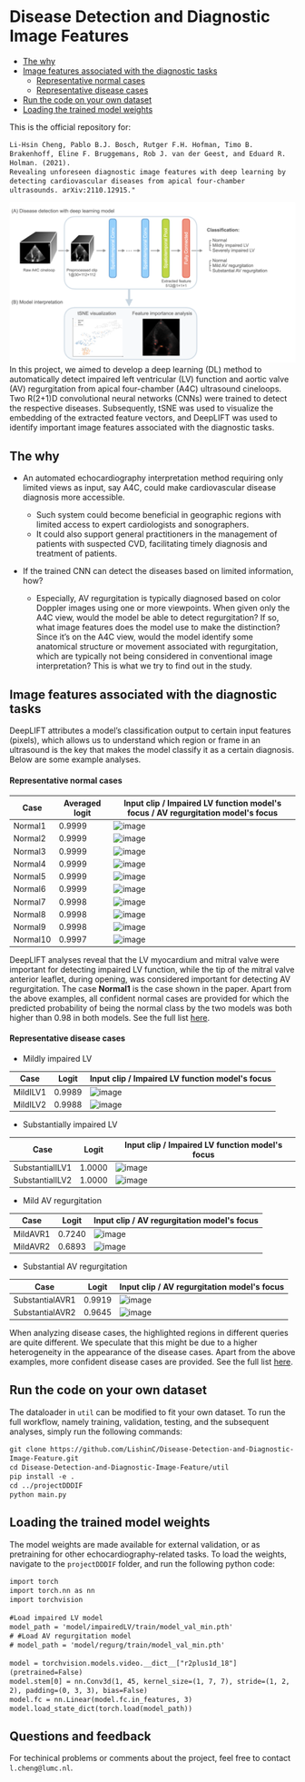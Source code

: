 # Disease Detection and Diagnostic Image Features

- [The why](#The-why)
- [Image features associated with the diagnostic tasks](#Image-features-associated-with-the-diagnostic-tasks)
  - [Representative normal cases](#Representative-normal-cases)
  - [Representative disease cases](#Representative-disease-cases)
- [Run the code on your own dataset](#Run-the-code-on-your-own-dataset)
- [Loading the trained model weights](#Loading-the-trained-model-weights)


This is the official repository for:
```
Li-Hsin Cheng, Pablo B.J. Bosch, Rutger F.H. Hofman, Timo B. Brakenhoff, Eline F. Bruggemans, Rob J. van der Geest, and Eduard R. Holman. (2021).
Revealing unforeseen diagnostic image features with deep learning by detecting cardiovascular diseases from apical four-chamber ultrasounds. arXiv:2110.12915."
```

![image](projectDDDIF/Fig1.png)
In this project, we aimed to develop a deep learning (DL) method to automatically detect impaired left ventricular (LV) function and aortic valve (AV) regurgitation from apical four-chamber (A4C) ultrasound cineloops. Two R(2+1)D convolutional neural networks (CNNs) were trained to detect the respective diseases. Subsequently, tSNE was used to visualize the embedding of the extracted feature vectors, and DeepLIFT was used to identify important image features associated with the diagnostic tasks.

## The why
* An automated echocardiography interpretation method requiring only limited views as input, say A4C, could make cardiovascular disease diagnosis more accessible.
  * Such system could become beneficial in geographic regions with limited access to expert cardiologists and sonographers. 
  * It could also support general practitioners in the management of patients with suspected CVD, facilitating timely diagnosis and treatment of patients. 

* If the trained CNN can detect the diseases based on limited information, how?
  * Especially, AV regurgitation is typically diagnosed based on color Doppler images using one or more viewpoints. When given only the A4C view, would the model be able to detect regurgitation? If so, what image features does the model use to make the distinction? Since it’s on the A4C view, would the model identify some anatomical structure or movement associated with regurgitation, which are typically not being considered in conventional image interpretation? This is what we try to find out in the study.


## Image features associated with the diagnostic tasks
DeepLIFT attributes a model’s classification output to certain input features (pixels), which allows us to understand which region or frame in an ultrasound is the key that makes the model classify it as a certain diagnosis. Below are some example analyses.

#### Representative normal cases

Case | Averaged logit | Input clip  /  Impaired LV function model's focus  /  AV regurgitation model's focus
----|----|----
Normal1 | 0.9999 | ![image](projectDDDIF/model/DeepLIFT_confident/normal_cases/Normal1_logit0.9999.gif)
Normal2 | 0.9999 | ![image](projectDDDIF/model/DeepLIFT_confident/normal_cases/Normal2_logit0.9999.gif)
Normal3 | 0.9999 | ![image](projectDDDIF/model/DeepLIFT_confident/normal_cases/Normal3_logit0.9999.gif)
Normal4 | 0.9999 | ![image](projectDDDIF/model/DeepLIFT_confident/normal_cases/Normal4_logit0.9999.gif)
Normal5 | 0.9999 | ![image](projectDDDIF/model/DeepLIFT_confident/normal_cases/Normal5_logit0.9999.gif)
Normal6 | 0.9999 | ![image](projectDDDIF/model/DeepLIFT_confident/normal_cases/Normal6_logit0.9999.gif)
Normal7 | 0.9998 | ![image](projectDDDIF/model/DeepLIFT_confident/normal_cases/Normal7_logit0.9998.gif)
Normal8 | 0.9998 | ![image](projectDDDIF/model/DeepLIFT_confident/normal_cases/Normal8_logit0.9998.gif)
Normal9 | 0.9998 | ![image](projectDDDIF/model/DeepLIFT_confident/normal_cases/Normal9_logit0.9998.gif)
Normal10 | 0.9997 | ![image](projectDDDIF/model/DeepLIFT_confident/normal_cases/Normal10_logit0.9997.gif)

DeepLIFT analyses reveal that the LV myocardium and mitral valve were important for detecting impaired LV function, while the tip of the mitral valve anterior leaflet, during opening, was considered important for detecting AV regurgitation.
The case **Normal1** is the case shown in the paper. Apart from the above examples, all confident normal cases are provided for which the predicted probability of being the normal class by the two models was both higher than 0.98 in both models. See the full list [here](projectDDDIF/model/DeepLIFT_confident/normal_cases/normal_case_list.md).

#### Representative disease cases
* Mildly impaired LV

Case | Logit | Input clip  /  Impaired LV function model's focus
----|----|----
MildILV1 | 0.9989 | ![image](projectDDDIF/model/DeepLIFT_confident/disease_cases/MildILV1_logit0.9989.gif)
MildILV2 | 0.9988 | ![image](projectDDDIF/model/DeepLIFT_confident/disease_cases/MildILV2_logit0.9988.gif)

* Substantially impaired LV

Case | Logit | Input clip  /  Impaired LV function model's focus
----|----|----
SubstantialILV1 | 1.0000 | ![image](projectDDDIF/model/DeepLIFT_confident/disease_cases/SevereILV1_logit1.0000.gif)
SubstantialILV2 | 1.0000 | ![image](projectDDDIF/model/DeepLIFT_confident/disease_cases/SevereILV2_logit1.0000.gif)

* Mild AV regurgitation

Case | Logit | Input clip  /  AV regurgitation model's focus
----|----|----
MildAVR1 | 0.7240 | ![image](projectDDDIF/model/DeepLIFT_confident/disease_cases/MildAVR1_logit0.7240.gif)
MildAVR2 | 0.6893 | ![image](projectDDDIF/model/DeepLIFT_confident/disease_cases/MildAVR2_logit0.6893.gif)

* Substantial AV regurgitation

Case | Logit | Input clip  /  AV regurgitation model's focus
----|----|----
SubstantialAVR1 | 0.9919 | ![image](projectDDDIF/model/DeepLIFT_confident/disease_cases/SubstantialAVR1_logit0.9919.gif)
SubstantialAVR2 | 0.9645 | ![image](projectDDDIF/model/DeepLIFT_confident/disease_cases/SubstantialAVR2_logit0.9645.gif)

When analyzing disease cases, the highlighted regions in different queries are quite different. We speculate that this might be due to a higher heterogeneity in the appearance of the disease cases.
Apart from the above examples, more confident disease cases are provided. See the full list [here](projectDDDIF/model/DeepLIFT_confident/disease_cases/disease_case_list.md).


## Run the code on your own dataset
The dataloader in `util` can be modified to fit your own dataset. To run the full workflow, namely training, validation, testing, and the subsequent analyses, simply run the following commands:
```
git clone https://github.com/LishinC/Disease-Detection-and-Diagnostic-Image-Feature.git
cd Disease-Detection-and-Diagnostic-Image-Feature/util
pip install -e .
cd ../projectDDDIF
python main.py
```


## Loading the trained model weights
The model weights are made available for external validation, or as pretraining for other echocardiography-related tasks. To load the weights, navigate to the `projectDDDIF` folder, and run the following python code:
```
import torch
import torch.nn as nn
import torchvision

#Load impaired LV model
model_path = 'model/impairedLV/train/model_val_min.pth'
# #Load AV regurgitation model
# model_path = 'model/regurg/train/model_val_min.pth'

model = torchvision.models.video.__dict__["r2plus1d_18"](pretrained=False)
model.stem[0] = nn.Conv3d(1, 45, kernel_size=(1, 7, 7), stride=(1, 2, 2), padding=(0, 3, 3), bias=False)
model.fc = nn.Linear(model.fc.in_features, 3)
model.load_state_dict(torch.load(model_path))
```


## Questions and feedback
For techinical problems or comments about the project, feel free to contact `l.cheng@lumc.nl`.
